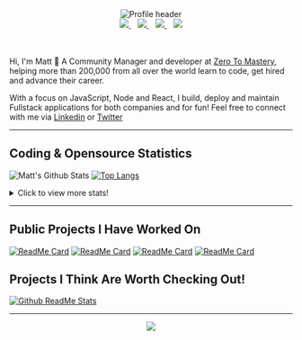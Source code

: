 <div align="center">
    <img src="https://github.com/MattCSmith/MattCSmith/raw/master/assets/githubImage.png" alt="Profile header" />
    <div>
        <a href="https://www.linkedin.com/in/matt-c-smith/">
            <img src="https://img.shields.io/badge/linkedin-connect-%230077B5.svg?&style=for-the-badge&logo=linkedin" />
        </a>&nbsp;&nbsp;
        <a href="https://dev.to/mattcsmith">
            <img src="https://img.shields.io/badge/dev.to-follow-%230A0A0A.svg?&style=for-the-badge&logo=dev.to" />
        </a>&nbsp;&nbsp;
        <a href="https://twitter/MattCSmith_">
            <img src="https://img.shields.io/badge/twitter-follow-%231DA1F2.svg?&style=for-the-badge&logo=twitter" />
        </a>&nbsp;&nbsp;
        <a href="https://www.youtube.com/channel/UCQnCh_U9PeXh_7FaxUB7Lsg">
            <img src="https://img.shields.io/badge/youtube-subscribe-%23FF0000.svg?&style=for-the-badge&logo=youtube" />
        </a>
    </div>
</div>
<br/><br/>

Hi, I'm Matt 👋
A Community Manager and developer at [Zero To Mastery](https://zerotomastery.io/?utm_source=mcs_gh), helping more than 200,000 from all over the world learn to code, get hired and advance their career.

With a focus on JavaScript, Node and React, I build, deploy and maintain Fullstack applications for both companies and for fun!
Feel free to connect with me via [Linkedin](https://www.linkedin.com/in/matt-c-smith/) or [Twitter](https://twitter/MattCSmith_)

---
## Coding & Opensource Statistics
![Matt's Github Stats](https://github-readme-stats.vercel.app/api?username=mattcsmith&count_private=true&show_icons=true)
[![Top Langs](https://github-readme-stats.vercel.app/api/top-langs/?username=mattcsmith)](https://github.com/mattcsmith)

<details>
  <summary>Click to view more stats!</summary>
    <!--START_SECTION:waka-->
![Profile Views](http://img.shields.io/badge/Profile%20Views-2-blue)

![Lines of code](https://img.shields.io/badge/From%20Hello%20World%20I%27ve%20Written-2.0%20million%20lines%20of%20code-blue)

**🐱 My Github Data** 

> 🏆 109 Contributions in the Year 2021
 > 
> 📦 0 Bytes Used in Github's Storage 
 > 
> 🚫 Not Opted to Hire
 > 
> 📜 18 Public Repositories 
 > 
> 🔑 0 Private Repositories  
 > 
**I'm a Night 🦉** 

```text
🌞 Morning    164 commits    ██░░░░░░░░░░░░░░░░░░░░░░░   8.88% 
🌆 Daytime    511 commits    ███████░░░░░░░░░░░░░░░░░░   27.67% 
🌃 Evening    677 commits    █████████░░░░░░░░░░░░░░░░   36.65% 
🌙 Night      495 commits    ██████░░░░░░░░░░░░░░░░░░░   26.8%

```
📅 **I'm Most Productive on Wednesday** 

```text
Monday       162 commits    ██░░░░░░░░░░░░░░░░░░░░░░░   8.77% 
Tuesday      205 commits    ██░░░░░░░░░░░░░░░░░░░░░░░   11.1% 
Wednesday    393 commits    █████░░░░░░░░░░░░░░░░░░░░   21.28% 
Thursday     379 commits    █████░░░░░░░░░░░░░░░░░░░░   20.52% 
Friday       330 commits    ████░░░░░░░░░░░░░░░░░░░░░   17.87% 
Saturday     187 commits    ██░░░░░░░░░░░░░░░░░░░░░░░   10.12% 
Sunday       191 commits    ██░░░░░░░░░░░░░░░░░░░░░░░   10.34%

```


📊 **This Week I Spent My Time On** 

```text
⌚︎ Time Zone: Europe/London

💬 Programming Languages: 
JavaScript               21 hrs 22 mins      ██████████████████░░░░░░░   73.35% 
JSX                      5 hrs 40 mins       ████░░░░░░░░░░░░░░░░░░░░░   19.48% 
JSON                     41 mins             ░░░░░░░░░░░░░░░░░░░░░░░░░   2.37% 
HTML                     26 mins             ░░░░░░░░░░░░░░░░░░░░░░░░░   1.5% 
CSS                      25 mins             ░░░░░░░░░░░░░░░░░░░░░░░░░   1.49%

🔥 Editors: 
VS Code                  29 hrs 8 mins       █████████████████████████   100.0%

💻 Operating System: 
Windows                  29 hrs 8 mins       █████████████████████████   100.0%

```

**I Mostly Code in JavaScript** 

```text
JavaScript               39 repos            ███████████████████░░░░░░   78.0% 
HTML                     6 repos             ███░░░░░░░░░░░░░░░░░░░░░░   12.0% 
CSS                      4 repos             ██░░░░░░░░░░░░░░░░░░░░░░░   8.0% 
Python                   1 repo              ░░░░░░░░░░░░░░░░░░░░░░░░░   2.0%

```



<!--END_SECTION:waka-->
</details>

---

## Public Projects I Have Worked On

[![ReadMe Card](https://github-readme-stats.vercel.app/api/pin/?username=zerodevs&repo=FullstackTrends_Challenge-13)](https://www.fullstacktrends.com/)
[![ReadMe Card](https://github-readme-stats.vercel.app/api/pin/?username=mattcsmith&repo=zeroBot-legacy)](https://github.com/MattCSmith/zeroBot-Legacy)
[![ReadMe Card](https://github-readme-stats.vercel.app/api/pin/?username=zerodevs&repo=resource-hub-frontend)](https://github.com/zeroDevs/resource-hub-frontend)
[![ReadMe Card](https://github-readme-stats.vercel.app/api/pin/?username=zerodevs&repo=advent-website)](https://aoc.zerotomastery.io)

## Projects I Think Are Worth Checking Out!
[![Github ReadMe Stats](https://github-readme-stats.vercel.app/api/pin/?username=anuraghazra&repo=github-readme-stats)](https://github.com/anuraghazra/github-readme-stats)

---
<p align='center'>
    <img src="https://visitor-badge.glitch.me/badge?page_id=mattcsmith.github-readme0123" />
</p>
